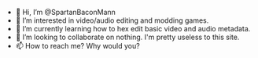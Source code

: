 - 👋 Hi, I’m @SpartanBaconMann
- 👀 I’m interested in video/audio editing and modding games.
- 🌱 I’m currently learning how to hex edit basic video and audio metadata.
- 💞️ I’m looking to collaborate on nothing. I'm pretty useless to this site.
- 📫 How to reach me? Why would you?
